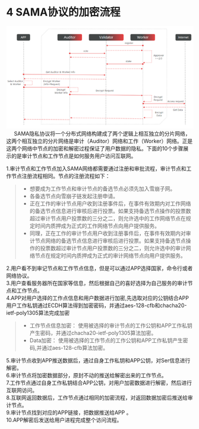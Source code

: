 # 4 SAMA协议的加密流程
![4SAMA协议的加密流程](SAMA协议的加密流程.png)
<br>
&emsp;&ensp;SAMA隐私协议将一个分布式网络构建成了两个逻辑上相互独立的分片网络，这两个相互独立的分片网络是审计（Auditor）网络和工作（Worker）网络。正是这两个网络中节点的加密和解密过程保证了用户数据的隐私。下面的10个步骤展示的是审计节点和工作节点是如何服务用户访问互联网。
<br>

1.审计节点和工作节点加入SAMA网络都需要通过注册和审批流程，审计节点和工作节点注册流程相同。节点的注册流程如下：<br>
> * 想要成为工作节点和审计节点的备选节点必须先加入雪崩子网。
> * 各备选节点向雪崩子链发起注册申请。
> * 正在工作的审计节点用户收到注册事件后，在事件有效期内对工作网络的备选节点信息进行审核后进行投票。如果支持备选节点操作的投票数超过审计节点用户投票数的三分之二，则允许选中的工作网络节点在规定时间内质押成为正式的工作网络节点向用户提供服务。
> * 同理，正在工作的审计节点用户收到注册事件后，在事件有效期内对审计节点网络的备选节点信息进行审核后进行投票。如果支持备选节点操作的投票数超过审计节点用户投票数的三分之二，则允许选中的审计网络节点在规定时间内质押成为正式的审计网络节点向用户提供服务。<br>

2.用户看不到审记节点和工作节点信息，但是可以通过APP选择国家，命令行或者网络协议。<br>
3.用户查看服务器所在国家等信息，然后根据自己的喜好选择为自己服务的审计节点和工作节点。<br>
4.APP对用户选择的工作点信息和用户数据进行加密,先选取对应的公钥结合APP用户工作私钥通过ECDH算法得到加密密码，并通过aes-128-cfb和chacha20-ietf-poly1305算法完成加密<br>
> * 工作节点信息加密：
使用被选择的审计节点的工作公钥和APP工作私钥产生密码，并通过chacha20-ietf-poly1305算法加密。<br>
> * Data加密：
使用被选择的工作节点的工作公钥和APP工作私钥产生密码,并通过aes-128-cfb算法加密。<br>

5.审计节点收到APP推送数据后，通过自身工作私钥和APP公钥，对Ser信息进行解密。<br>
6.审计节点将加密数据部分，原封不动的推送给解密出来的工作节点。<br>
7.工作节点通过自身工作私钥结合APP公钥，对用户加密数据进行解密，然后进行互联网访问。<br>
8.互联网返回数据后，工作节点通过相同的加密流程，对返回数据加密后推送给审计节点。<br>
9.审计节点找到对应的APP链接，把数据推送给APP 。<br>
10.APP解密后发送给用户进程完成整个访问流程。<br>